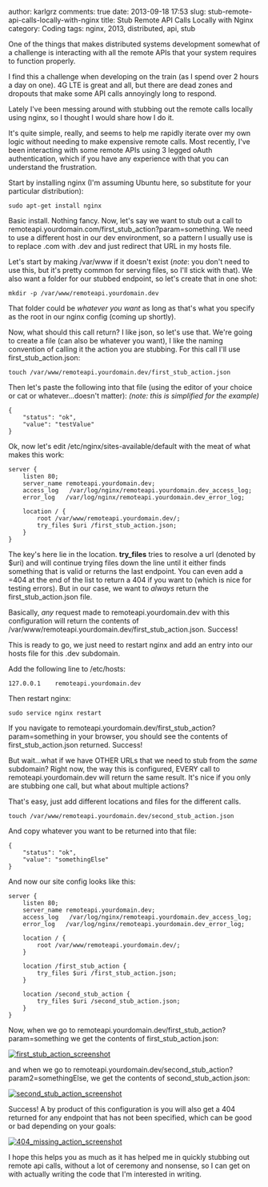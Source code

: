 author: karlgrz
comments: true
date: 2013-09-18 17:53
slug: stub-remote-api-calls-locally-with-nginx
title: Stub Remote API Calls Locally with Nginx
category: Coding
tags: nginx, 2013, distributed, api, stub

One of the things that makes distributed systems development somewhat of a challenge is interacting with all the remote APIs that your system requires to function properly.  

I find this a challenge when developing on the train (as I spend over 2 hours a day on one). 4G LTE is great and all, but there are dead zones and dropouts that make some API calls annoyingly long to respond.  

Lately I've been messing around with stubbing out the remote calls locally using nginx, so I thought I would share how I do it.  

It's quite simple, really, and seems to help me rapidly iterate over my own logic without needing to make expensive remote calls. Most recently, I've been interacting with some remote APIs using 3 legged oAuth authentication, which if you have any experience with that you can understand the frustration.  

Start by installing nginx (I'm assuming Ubuntu here, so substitute for your particular distribution):

```
sudo apt-get install nginx
```

Basic install. Nothing fancy. Now, let's say we want to stub out a call to remoteapi.yourdomain.com/first_stub_action?param=something. We need to use a different host in our dev environment, so a pattern I usually use is to replace .com with .dev and just redirect that URL in my hosts file.

Let's start by making /var/www if it doesn't exist (*note*: you don't need to use this, but it's pretty common for serving files, so I'll stick with that). We also want a folder for our stubbed endpoint, so let's create that in one shot:

```
mkdir -p /var/www/remoteapi.yourdomain.dev
```

That folder could be *whatever you want* as long as that's what you specify as the root in our nginx config (coming up shortly).  

Now, what should this call return? I like json, so let's use that. We're going to create a file (can also be whatever you want), I like the naming convention of calling it the action you are stubbing. For this call I'll use first_stub_action.json:

```
touch /var/www/remoteapi.yourdomain.dev/first_stub_action.json
```

Then let's paste the following into that file (using the editor of your choice or cat or whatever...doesn't matter):
*(note: this is simplified for the example)*

```
{
    "status": "ok",
    "value": "testValue"
}
```

Ok, now let's edit /etc/nginx/sites-available/default with the meat of what makes this work:

```
server {
    listen 80; 
    server_name remoteapi.yourdomain.dev;
    access_log   /var/log/nginx/remoteapi.yourdomain.dev_access_log;
    error_log   /var/log/nginx/remoteapi.yourdomain.dev_error_log;

    location / { 
        root /var/www/remoteapi.yourdomain.dev/;
        try_files $uri /first_stub_action.json;
    }   
}
```

The key's here lie in the location. **try_files** tries to resolve a url (denoted by $uri) and will continue trying files down the line until it either finds something that is valid or returns the last endpoint. You can even add a =404 at the end of the list to return a 404 if you want to (which is nice for testing errors). But in our case, we want to *always* return the first_stub_action.json file.  

Basically, *any* request made to remoteapi.yourdomain.dev with this configuration will return the contents of /var/www/remoteapi.yourdomain.dev/first_stub_action.json. Success!  

This is ready to go, we just need to restart nginx and add an entry into our hosts file for this .dev subdomain.

Add the following line to /etc/hosts:

```
127.0.0.1    remoteapi.yourdomain.dev
```

Then restart nginx:

```
sudo service nginx restart
```

If you navigate to remoteapi.yourdomain.dev/first_stub_action?param=something in your browser, you should see the contents of first_stub_action.json returned. Success!

But wait...what if we have OTHER URLs that we need to stub from the *same* subdomain? Right now, the way this is configured, EVERY call to remoteapi.yourdomain.dev will return the same result. It's nice if you only are stubbing one call, but what about multiple actions?  

That's easy, just add different locations and files for the different calls.

```
touch /var/www/remoteapi.yourdomain.dev/second_stub_action.json
```

And copy whatever you want to be returned into that file:

```
{
    "status": "ok",
    "value": "somethingElse"
}
```

And now our site config looks like this:

```
server {
    listen 80; 
    server_name remoteapi.yourdomain.dev;
    access_log   /var/log/nginx/remoteapi.yourdomain.dev_access_log;
    error_log   /var/log/nginx/remoteapi.yourdomain.dev_error_log;

    location / { 
        root /var/www/remoteapi.yourdomain.dev/;        
    }   

    location /first_stub_action {
        try_files $uri /first_stub_action.json;
    }

    location /second_stub_action {
        try_files $uri /second_stub_action.json;
    }
}
```

Now, when we go to remoteapi.yourdomain.dev/first_stub_action?param=something we get the contents of first_stub_action.json:

[![first_stub_action_screenshot](/images/2013-09-18-stub-remote-api-calls-locally-with-nginx/first_stub_action_screenshot.PNG)](/images/2013-09-18-stub-remote-api-calls-locally-with-nginx/first_stub_action_screenshot.PNG)

and when we go to remoteapi.yourdomain.dev/second_stub_action?param2=somethingElse, we get the contents of second_stub_action.json:

[![second_stub_action_screenshot](/images/2013-09-18-stub-remote-api-calls-locally-with-nginx/second_stub_action_screenshot.PNG)](/images/2013-09-18-stub-remote-api-calls-locally-with-nginx/second_stub_action_screenshot.PNG)

Success! A by product of this configuration is you will also get a 404 returned for any endpoint that has not been specified, which can be good or bad depending on your goals:

[![404_missing_action_screenshot](/images/2013-09-18-stub-remote-api-calls-locally-with-nginx/404_missing_action_screenshot.PNG)](/images/2013-09-18-stub-remote-api-calls-locally-with-nginx/404_missing_action_screenshot.PNG)

I hope this helps you as much as it has helped me in quickly stubbing out remote api calls, without a lot of ceremony and nonsense, so I can get on with actually writing the code that I'm interested in writing.
